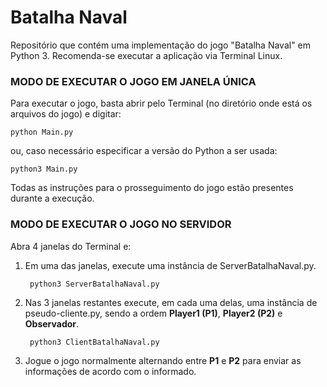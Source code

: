 # Batalha Naval
Repositório que contém uma implementação do jogo "Batalha Naval" em Python 3.
Recomenda-se executar a aplicação via Terminal Linux.


### MODO DE EXECUTAR O JOGO EM JANELA ÚNICA
Para executar o jogo, basta abrir pelo Terminal (no diretório onde está os arquivos do jogo) e digitar:

    python Main.py

ou, caso necessário especificar a versão do Python a ser usada:

    python3 Main.py
    
Todas as instruções para o prosseguimento do jogo estão presentes durante a execução.

### MODO DE EXECUTAR O JOGO NO SERVIDOR

Abra 4 janelas do Terminal e:
1. Em uma das janelas, execute uma instância de ServerBatalhaNaval.py.

        python3 ServerBatalhaNaval.py

2. Nas 3 janelas restantes execute, em cada uma delas, uma instância de pseudo-cliente.py, sendo a ordem **Player1 (P1)**, **Player2 (P2)** e **Observador**.

        python3 ClientBatalhaNaval.py

3. Jogue o jogo normalmente alternando entre **P1** e **P2** para enviar as informações de acordo com o informado.
